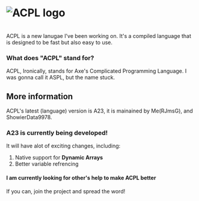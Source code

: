 # ![ACPL logo](https://u.cubeupload.com/AXE_IMG3/costume31.png)
<br>
ACPL is a new lanugae I've been working on.
It's a compiled language that is designed to be fast but also easy to use.

### What does "ACPL" stand for?
ACPL, Ironically, stands for Axe's Complicated Programming Language.
I was gonna call it ASPL, but the name stuck.

## More information
ACPL's latest (language) version is A23, it is mainained by Me(RJmsG), and ShowierData9978.

### A23 is currently being developed!
It will have alot of exciting changes, including:

1) Native support for **Dynamic Arrays**
2) Better variable refrencing

#### I am currently looking for other's help to make ACPL better
If you can, join the project and spread the word!
